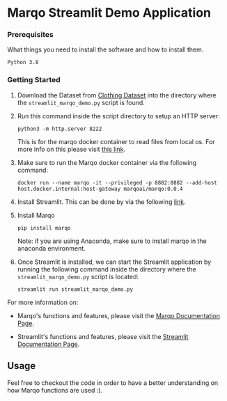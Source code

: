 # Marqo Streamlit Demo Application

### Prerequisites

What things you need to install the software and how to install them.

```
Python 3.8
```

### Getting Started

1. Download the Dataset from
    [Clothing Dataset](https://github.com/alexeygrigorev/clothing-dataset) into the directory where the `streamlit_marqo_demo.py` script is found.

2. Run this command inside the script directory to setup an HTTP server:
    ```
    python3 -m http.server 8222
    ```
    This is for the marqo docker container to read files from local os.
    For more info on this please visit [this link](https://github.com/marqo-ai/marqo/issues/35).

3. Make sure to run the Marqo docker container via the following command:
    ```
    docker run --name marqo -it --privileged -p 8882:8882 --add-host host.docker.internal:host-gateway marqoai/marqo:0.0.4
    ```

4. Install Streamlit. This can be done by via the following [link](https://docs.streamlit.io/library/get-started/installation).

5. Install Marqo
    ```
    pip install marqo
    ```
    Note: if you are using Anaconda, make sure to install marqo in the anaconda environment.

6. Once Streamlit is installed, we can start the Streamlit application by running the following command inside the directory where the `streamlit_marqo_demo.py` script is located:
    ```
    streamlit run streamlit_marqo_demo.py
    ```

For more information on: 
- Marqo's functions and features, please visit the [Marqo Documentation Page](https://marqo.pages.dev/).

- Streamlit's functions and features, please visit the [Streamlit Documentation Page](https://docs.streamlit.io/).

## Usage
Feel free to checkout the code in order to have a better understanding on how Marqo functions are used :).
